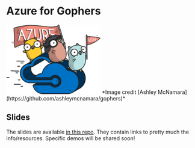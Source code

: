 # Azure for Gophers

<img src="azure-gophers.png" width="250">
*Image credit [Ashley McNamara](https://github.com/ashleymcnamara/gophers)*

## Slides

The slides are available [in this repo](azure-for-gophers.pdf). They contain links to pretty much the info/resources. Specific demos will be shared soon!